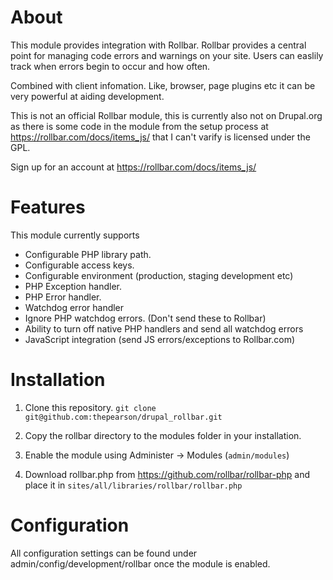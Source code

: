 About
=====

This module provides integration with Rollbar. Rollbar provides a central
point for managing code errors and warnings on your site. Users can easlily
track when errors begin to occur and how often.

Combined with client infomation. Like, browser, page plugins etc it can be
very powerful at aiding development.

This is not an official Rollbar module, this is currently also not on Drupal.org
as there is some code in the module from the setup process at https://rollbar.com/docs/items_js/
that I can't varify is licensed under the GPL.

Sign up for an account at https://rollbar.com/docs/items_js/


Features
========

This module currently supports

* Configurable PHP library path.
* Configurable access keys.
* Configurable environment (production, staging development etc)
* PHP Exception handler.
* PHP Error handler.
* Watchdog error handler
* Ignore PHP watchdog errors. (Don't send these to Rollbar)
* Ability to turn off native PHP handlers and send all watchdog errors
* JavaScript integration (send JS errors/exceptions to Rollbar.com)


Installation
============

1. Clone this repository. `git clone git@github.com:thepearson/drupal_rollbar.git`

2. Copy the rollbar directory to the modules folder in your installation.

3. Enable the module using Administer -> Modules (`admin/modules`)

4. Download rollbar.php from https://github.com/rollbar/rollbar-php and place it
   in `sites/all/libraries/rollbar/rollbar.php`


Configuration
=============

All configuration settings can be found under admin/config/development/rollbar
once the module is enabled.



